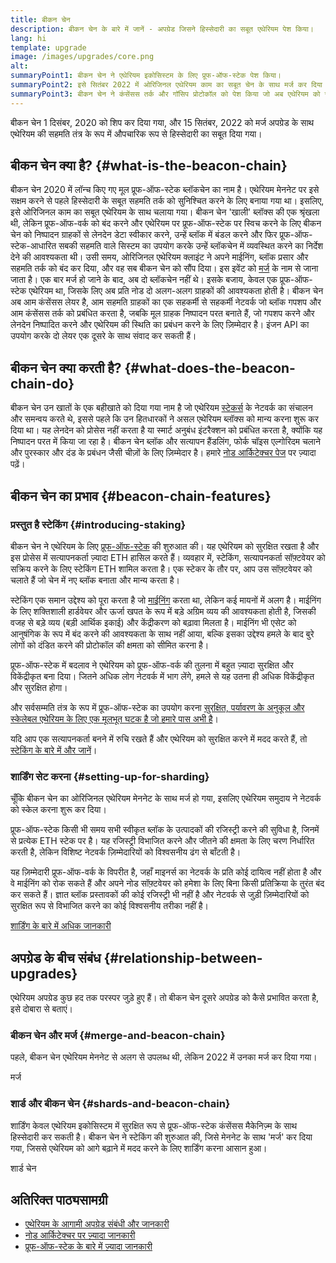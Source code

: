 ```yaml
---
title: बीकन चेन
description: बीकन चेन के बारे में जानें - अपग्रेड जिसने हिस्सेदारी का सबूत एथेरियम पेश किया।
lang: hi
template: upgrade
image: /images/upgrades/core.png
alt:
summaryPoint1: बीकन चेन ने एथेरियम इकोसिस्टम के लिए प्रूफ-ऑफ-स्टेक पेश किया।
summaryPoint2: इसे सितंबर 2022 में ओरिजिनल एथेरियम काम का सबूत चेन के साथ मर्ज कर दिया गया था।
summaryPoint3: बीकन चेन ने कंसेंसस तर्क और गॉसिप प्रोटोकॉल को पेश किया जो अब एथेरियम को सुरक्षित करता है।
---
```


<UpgradeStatus isShipped dateKey="page-upgrades:page-upgrades-beacon-date">
  बीकन चेन 1 दिसंबर, 2020 को शिप कर दिया गया, और 15 सितंबर, 2022 को मर्ज अपग्रेड के साथ एथेरियम की सहमति तंत्र के रूप में औपचारिक रूप से हिस्सेदारी का सबूत दिया गया।
</UpgradeStatus>

## बीकन चेन क्या है? {#what-is-the-beacon-chain}

बीकन चेन 2020 में लॉन्च किए गए मूल प्रूफ-ऑफ-स्टेक ब्लॉकचेन का नाम है। एथेरियम मेननेट पर इसे सक्षम करने से पहले हिस्सेदारी के सबूत सहमति तर्क को सुनिश्चित करने के लिए बनाया गया था। इसलिए, इसे ओरिजिनल काम का सबूत एथेरियम के साथ चलाया गया। बीकन चेन 'खाली' ब्लॉक्स की एक श्रृंखला थी, लेकिन प्रूफ-ऑफ-वर्क को बंद करने और एथेरियम पर प्रूफ-ऑफ-स्टेक पर स्विच करने के लिए बीकन चेन को निष्पादन ग्राहकों से लेनदेन डेटा स्वीकार करने, उन्हें ब्लॉक में बंडल करने और फिर प्रूफ-ऑफ-स्टेक-आधारित सबकी सहमति वाले सिस्टम का उपयोग करके उन्हें ब्लॉकचेन में व्यवस्थित करने का निर्देश देने की आवश्यकता थी। उसी समय, ओरिजिनल एथेरियम क्लाइंट ने अपने माईनिंग, ब्लॉक प्रसार और सहमति तर्क को बंद कर दिया, और वह सब बीकन चेन को सौंप दिया। इस इवेंट को [मर्ज](/roadmap/merge/) के नाम से जाना जाता है। एक बार मर्ज हो जाने के बाद, अब दो ब्लॉकचेन नहीं थे। इसके बजाय, केवल एक प्रूफ-ऑफ-स्टेक एथेरियम था, जिसके लिए अब प्रति नोड दो अलग-अलग ग्राहकों की आवश्यकता होती है। बीकन चेन अब आम कंसेंसस लेयर है, आम सहमति ग्राहकों का एक सहकर्मी से सहकर्मी नेटवर्क जो ब्लॉक गपशप और आम कंसेंसस तर्क को प्रबंधित करता है, जबकि मूल ग्राहक निष्पादन परत बनाते हैं, जो गपशप करने और लेनदेन निष्पादित करने और एथेरियम की स्थिति का प्रबंधन करने के लिए ज़िम्मेदार है। इंजन API का उपयोग करके दो लेयर एक दूसरे के साथ संवाद कर सकती हैं।

## बीकन चेन क्या करती है? {#what-does-the-beacon-chain-do}

बीकन चेन उन खातों के एक बहीखाते को दिया गया नाम है जो एथेरियम [स्टेकर्स](/staking/) के नेटवर्क का संचालन और समन्वय करते थे, इससे पहले कि उन हितधारकों ने असल एथेरियम ब्लॉक्स को मान्य करना शुरू कर दिया था। यह लेनदेन को प्रोसेस नहीं करता है या स्मार्ट अनुबंध इंटरैक्शन को प्रबंधित करता है, क्योंकि यह निष्पादन परत में किया जा रहा है। बीकन चेन ब्लॉक और सत्यापन हैंडलिंग, फोर्क चॉइस एल्गोरिदम चलाने और पुरस्कार और दंड के प्रबंधन जैसी चीज़ों के लिए ज़िम्मेदार है। हमारे [नोड आर्किटेक्चर पेज](/developers/docs/nodes-and-clients/node-architecture/#node-comparison) पर ज़्यादा पढ़ें।

## बीकन चेन का प्रभाव {#beacon-chain-features}

### प्रस्तुत है स्टेकिंग {#introducing-staking}

बीकन चेन ने एथेरियम के लिए [प्रूफ-ऑफ-स्टेक](/developers/docs/consensus-mechanisms/pos/) की शुरुआत की। यह एथेरियम को सुरक्षित रखता है और इस प्रोसेस में सत्यापनकर्ता ज़्यादा ETH हासिल करते हैं। व्यवहार में, स्टेकिंग, सत्यापनकर्ता सॉफ़्टवेयर को सक्रिय करने के लिए स्टेकिंग ETH शामिल करता है। एक स्टेकर के तौर पर, आप उस सॉफ़्टवेयर को चलाते हैं जो चेन में नए ब्लॉक बनाता और मान्य करता है।

स्टेकिंग एक समान उद्देश्य को पूरा करता है जो [माईनिंग](/developers/docs/consensus-mechanisms/pow/mining/) करता था, लेकिन कई मायनों में अलग है। माईनिंग के लिए शक्तिशाली हार्डवेयर और ऊर्जा खपत के रूप में बड़े अग्रिम व्यय की आवश्यकता होती है, जिसकी वजह से बड़े व्यय (बड़ी आर्थिक इकाई) और केंद्रीकरण को बढ़ावा मिलता है। माईनिंग भी एसेट को आनुषंगिक के रूप में बंद करने की आवश्यकता के साथ नहीं आया, बल्कि इसका उद्देश्य हमले के बाद बुरे लोगों को दंडित करने की प्रोटोकॉल की क्षमता को सीमित करना है।

प्रूफ-ऑफ-स्टेक में बदलाव ने एथेरियम को प्रूफ-ऑफ-वर्क की तुलना में बहुत ज़्यादा सुरक्षित और विकेंद्रीकृत बना दिया। जितने अधिक लोग नेटवर्क में भाग लेंगे, हमले से यह उतना ही अधिक विकेंद्रीकृत और सुरक्षित होगा।

और सर्वसम्मति तंत्र के रूप में प्रूफ-ऑफ-स्टेक का उपयोग करना [सुरक्षित, पर्यावरण के अनुकूल और स्केलेबल एथेरियम के लिए एक मूलभूत घटक है जो हमारे पास अभी है](/roadmap/vision/)।

<InfoBanner emoji=":money_bag:">
  यदि आप एक सत्यापनकर्ता बनने में रुचि रखते हैं और एथेरियम को सुरक्षित करने में मदद करते हैं, तो <a href="/staking/">स्टेकिंग के बारे में और जानें</a>।
</InfoBanner>

### शार्डिंग सेट करना {#setting-up-for-sharding}

चूँकि बीकन चेन का ओरिजिनल एथेरियम मेननेट के साथ मर्ज हो गया, इसलिए एथेरियम समुदाय ने नेटवर्क को स्केल करना शुरू कर दिया।

प्रूफ-ऑफ-स्टेक किसी भी समय सभी स्वीकृत ब्लॉक के उत्पादकों की रजिस्ट्री करने की सुविधा है, जिनमें से प्रत्येक ETH स्टेक पर है। यह रजिस्ट्री विभाजित करने और जीतने की क्षमता के लिए चरण निर्धारित करती है, लेकिन विशिष्ट नेटवर्क ज़िम्मेदारियों को विश्वसनीय ढंग से बाँटती है।

यह ज़िम्मेदारी प्रूफ-ऑफ-वर्क के विपरीत है, जहाँ माइनर्स का नेटवर्क के प्रति कोई दायित्व नहीं होता है और वे माईनिंग को रोक सकते हैं और अपने नोड सॉफ़्‍टवेयर को हमेशा के लिए बिना किसी प्रतिक्रिया के तुरंत बंद कर सकते हैं। ज्ञात ब्लॉक प्रस्तावकों की कोई रजिस्ट्री भी नहीं है और नेटवर्क से जुड़ी ज़िम्मेदारियों को सुरक्षित रूप से विभाजित करने का कोई विश्वसनीय तरीका नहीं है।

[शार्डिंग के बारे में अधिक जानकारी](/roadmap/danksharding/)

## अपग्रेड के बीच संबंध {#relationship-between-upgrades}

एथेरियम अपग्रेड कुछ हद तक परस्पर जुड़े हुए हैं। तो बीकन चेन दूसरे अपग्रेड को कैसे प्रभावित करता है, इसे दोबारा से बताएं।

### बीकन चेन और मर्ज {#merge-and-beacon-chain}

पहले, बीकन चेन एथेरियम मेननेट से अलग से उपलब्ध थी, लेकिन 2022 में उनका मर्ज कर दिया गया।

<ButtonLink href="/roadmap/merge/">
  मर्ज
</ButtonLink>

### शार्ड और बीकन चेन {#shards-and-beacon-chain}

शार्डिंग केवल एथेरियम इकोसिस्टम में सुरक्षित रूप से प्रूफ-ऑफ-स्टेक कंसेंसस मैकेनिज़्म के साथ हिस्सेदारी कर सकती है। बीकन चेन ने स्टेकिंग की शुरुआत की, जिसे मेननेट के साथ 'मर्ज' कर दिया गया, जिससे एथेरियम को आगे बढ़ाने में मदद करने के लिए शार्डिंग करना आसान हुआ।

<ButtonLink href="/roadmap/danksharding/">
  शार्ड चेन
</ButtonLink>

## अतिरिक्त पाठ्यसामग्री

- [एथेरियम के आगामी अपग्रेड संबंधी और जानकारी](/roadmap/vision)
- [नोड आर्किटेक्चर पर ज़्यादा जानकारी](/developers/docs/nodes-and-clients/node-architecture)
- [प्रूफ-ऑफ-स्टेक के बारे में ज़्यादा जानकारी](/developers/docs/consensus-mechanisms/pos)
